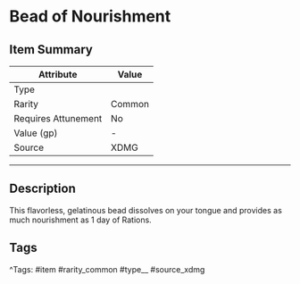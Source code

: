 # Bead of Nourishment

## Item Summary

| Attribute            | Value                        |
|----------------------|------------------------------|
| Type                 |   |
| Rarity               | Common             |
| Requires Attunement  | No                |
| Value (gp)           | -    |
| Source               | XDMG |

---

## Description

This flavorless, gelatinous bead dissolves on your tongue and provides as much nourishment as 1 day of Rations.

## Tags

^Tags: #item #rarity_common #type__ #source_xdmg